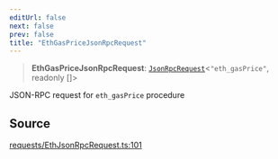 ```yaml
---
editUrl: false
next: false
prev: false
title: "EthGasPriceJsonRpcRequest"
---
```


> **EthGasPriceJsonRpcRequest**: [`JsonRpcRequest`](/reference/jsonrpc/type-aliases/jsonrpcrequest/)\<`"eth_gasPrice"`, readonly []\>

JSON-RPC request for `eth_gasPrice` procedure

## Source

[requests/EthJsonRpcRequest.ts:101](https://github.com/evmts/tevm-monorepo/blob/main/packages/procedures-types/src/requests/EthJsonRpcRequest.ts#L101)
